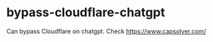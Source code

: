 # bypass-cloudflare-chatgpt
Can bypass Cloudflare on chatgpt. Check https://www.capsolver.com/ 
                                                                                               